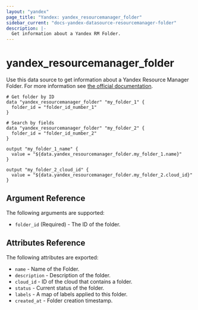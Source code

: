 ```yaml
---
layout: "yandex"
page_title: "Yandex: yandex_resourcemanager_folder"
sidebar_current: "docs-yandex-datasource-resourcemanager-folder"
description: |-
  Get information about a Yandex RM Folder.
---
```


# yandex\_resourcemanager\_folder

Use this data source to get information about a Yandex Resource Manager Folder. For more information see
[the official documentation](https://cloud.yandex.ru/docs/resource-manager/concepts/resources-hierarchy#folder).

```hcl
# Get folder by ID
data "yandex_resourcemanager_folder" "my_folder_1" {
  folder_id = "folder_id_number_1"
}

# Search by fields
data "yandex_resourcemanager_folder" "my_folder_2" {
  folder_id = "folder_id_number_2"
}

output "my_folder_1_name" {
  value = "${data.yandex_resourcemanager_folder.my_folder_1.name}"
}

output "my_folder_2_cloud_id" {
  value = "${data.yandex_resourcemanager_folder.my_folder_2.cloud_id}"
}

```

## Argument Reference

The following arguments are supported:

* `folder_id` (Required) - The ID of the folder.

## Attributes Reference

The following attributes are exported:

* `name` - Name of the Folder.
* `description` - Description of the folder.
* `cloud_id` - ID of the cloud that contains a folder.
* `status` - Current status of the folder.
* `labels` - A map of labels applied to this folder.
* `created_at` - Folder creation timestamp.

[Folder]: https://cloud.yandex.com/docs/resource-manager/concepts/resources-hierarchy#folder